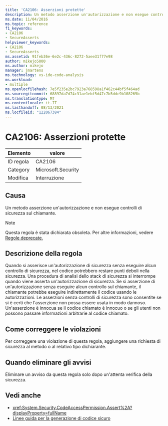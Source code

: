 ```yaml
---
title: 'CA2106: Asserzioni protette'
description: Un metodo asserzione un'autorizzazione e non esegue controlli di sicurezza sul chiamante.
ms.date: 11/04/2016
ms.topic: reference
f1_keywords:
- CA2106
- SecureAsserts
helpviewer_keywords:
- CA2106
- SecureAsserts
ms.assetid: 91feb36e-6e2c-436c-8272-5aee31f77e98
author: mikejo5000
ms.author: mikejo
manager: jmartens
ms.technology: vs-ide-code-analysis
ms.workload:
- multiple
ms.openlocfilehash: 7e5f235e2bc7923a768598a1f462c44bf5f464ad
ms.sourcegitcommit: 68897da7d74c31ae1ebf5d47c7b5ddc9b108265b
ms.translationtype: MT
ms.contentlocale: it-IT
ms.lasthandoff: 08/13/2021
ms.locfileid: "122067384"
---
```

# <a name="ca2106-secure-asserts"></a>CA2106: Asserzioni protette

|Elemento|valore|
|-|-|
|ID regola|CA2106|
|Category|Microsoft.Security|
|Modifica|Interruzione|

## <a name="cause"></a>Causa
Un metodo asserzione un'autorizzazione e non esegue controlli di sicurezza sul chiamante.

> [!NOTE]
> Questa regola è stata dichiarata obsoleta. Per altre informazioni, vedere [Regole deprecate.](fxcop-unported-deprecated-rules.md)

## <a name="rule-description"></a>Descrizione della regola
Quando si asserisce un'autorizzazione di sicurezza senza eseguire alcun controllo di sicurezza, nel codice potrebbero restare punti deboli nella sicurezza. Una procedura di analisi dello stack di sicurezza si interrompe quando viene asserta un'autorizzazione di sicurezza. Se si asserzione di un'autorizzazione senza eseguire alcun controllo sul chiamante, il chiamante potrebbe eseguire indirettamente il codice usando le autorizzazioni. Le asserzioni senza controlli di sicurezza sono consentite se si è certi che l'asserzione non possa essere usata in modo dannoso. Un'asserzione è innocua se il codice chiamato è innocuo o se gli utenti non possono passare informazioni arbitrarie al codice chiamato.

## <a name="how-to-fix-violations"></a>Come correggere le violazioni
Per correggere una violazione di questa regola, aggiungere una richiesta di sicurezza al metodo o al relativo tipo dichiarante.

## <a name="when-to-suppress-warnings"></a>Quando eliminare gli avvisi
Eliminare un avviso da questa regola solo dopo un'attenta verifica della sicurezza.

## <a name="see-also"></a>Vedi anche

- <xref:System.Security.CodeAccessPermission.Assert%2A?displayProperty=fullName>
- [Linee guida per la generazione di codice sicuro](/dotnet/standard/security/secure-coding-guidelines)
